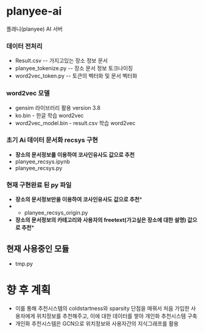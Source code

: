 # planyee-ai
플래니(planyee) AI 서버
### 데이터 전처리
- Result.csv -- 가지고있는 장소 정보 문서
- planyee_tokenize.py -- 장소 문서 정보 토크나이징
- word2vec_token.py -- 토큰의 벡터화 및 문서 벡터화
### word2vec 모델
- gensim 라이브러리 활용 version 3.8
- ko.bin - 한글 학습 word2vec
- word2vec_model.bin - result.csv 학습 word2vec
### 초기 Ai 데이터 문서화 recsys 구현
- **장소의 문서정보를 이용하여 코사인유사도 값으로 추천**
- planyee_recsys.ipynb
- planyee_recsys.py
### 현재 구현완료 된 py 파일
- **장소의 문서정보만을 이용하여 코사인유사도 값으로 추천***
- - planyee_recsys_origin.py
- **장소의 문서정보의 카테고리와 사용자의 freetext(가고싶은 장소에 대한 설명) 값으로 추천***
## 현재 사용중인 모듈
- tmp.py
# 향 후 계획
- 이를 통해 추천시스템의 coldstartness와 sparsity 단점을 매꿔서 처음 가입한 사용자에게 위치정보를 추천해주고, 이에 대한 데이터를 쌓아 개인화 추천시스템 구축
- 개인화 추천시스템은 GCN으로 위치정보와 사용자간의 지식그래프를 활용
